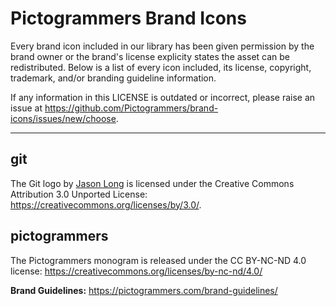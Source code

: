 # Pictogrammers Brand Icons

Every brand icon included in our library has been given permission by the brand owner or the brand's license explicity states the asset can be redistributed. Below is a list of every icon included, its license, copyright, trademark, and/or branding guideline information.

If any information in this LICENSE is outdated or incorrect, please raise an issue at <https://github.com/Pictogrammers/brand-icons/issues/new/choose>.

---

## git
The Git logo by [Jason Long](https://twitter.com/jasonlong) is licensed under the Creative Commons Attribution 3.0 Unported License: <https://creativecommons.org/licenses/by/3.0/>.

## pictogrammers
The Pictogrammers monogram is released under the CC BY-NC-ND 4.0 license: <https://creativecommons.org/licenses/by-nc-nd/4.0/>

**Brand Guidelines:** <https://pictogrammers.com/brand-guidelines/>